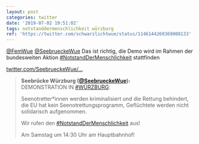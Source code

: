 ```yaml
---
layout: post
categories: twitter
date: '2019-07-02 19:51:02'
tags: notstanddermenschlichkeit würzburg
ref: 'https://twitter.com/schwarzlichtwue/status/1146144269369008133'
---
```

[@FemWue](https://twitter.com/FemWue) [@SeebrueckeWue](https://twitter.com/SeebrueckeWue) Das ist richtig, die Demo wird im Rahmen der bundesweiten Aktion [#NotstandDerMenschlichkeit](/t/notstanddermenschlichkeit) stattfinden

[twitter.com/SeebrueckeWue/…](https://twitter.com/SeebrueckeWue/status/1146142944602337285?s=19)
> <b>Seebrücke Würzburg ([@SeebrueckeWue](https://twitter.com/SeebrueckeWue)):</b>  
>DEMONSTRATION IN [#WÜRZBURG](/t/würzburg):  
>  
>  
>  
>Seenotretter\*innen werden kriminalisiert und die Rettung behindert, die EU hat kein Seenotrettungsprogramm, Geflüchtete werden nicht solidarisch aufgenommen.  
>  
>  
>  
>Wir rufen den [#NotstandDerMenschlichkeit](/t/notstanddermenschlichkeit) aus!  
>  
>  
>  
>Am Samstag um 14:30 Uhr am Hauptbahnhof!   

